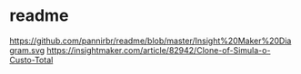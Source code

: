 # readme
https://github.com/pannirbr/readme/blob/master/Insight%20Maker%20Diagram.svg
https://insightmaker.com/article/82942/Clone-of-Simula-o-Custo-Total
